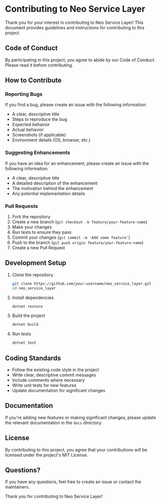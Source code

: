 # Contributing to Neo Service Layer

Thank you for your interest in contributing to Neo Service Layer! This document provides guidelines and instructions for contributing to this project.

## Code of Conduct

By participating in this project, you agree to abide by our Code of Conduct. Please read it before contributing.

## How to Contribute

### Reporting Bugs

If you find a bug, please create an issue with the following information:

- A clear, descriptive title
- Steps to reproduce the bug
- Expected behavior
- Actual behavior
- Screenshots (if applicable)
- Environment details (OS, browser, etc.)

### Suggesting Enhancements

If you have an idea for an enhancement, please create an issue with the following information:

- A clear, descriptive title
- A detailed description of the enhancement
- The motivation behind the enhancement
- Any potential implementation details

### Pull Requests

1. Fork the repository
2. Create a new branch (`git checkout -b feature/your-feature-name`)
3. Make your changes
4. Run tests to ensure they pass
5. Commit your changes (`git commit -m 'Add some feature'`)
6. Push to the branch (`git push origin feature/your-feature-name`)
7. Create a new Pull Request

## Development Setup

1. Clone the repository
   ```bash
   git clone https://github.com/your-username/neo_service_layer.git
   cd neo_service_layer
   ```

2. Install dependencies
   ```bash
   dotnet restore
   ```

3. Build the project
   ```bash
   dotnet build
   ```

4. Run tests
   ```bash
   dotnet test
   ```

## Coding Standards

- Follow the existing code style in the project
- Write clear, descriptive commit messages
- Include comments where necessary
- Write unit tests for new features
- Update documentation for significant changes

## Documentation

If you're adding new features or making significant changes, please update the relevant documentation in the `docs` directory.

## License

By contributing to this project, you agree that your contributions will be licensed under the project's MIT License.

## Questions?

If you have any questions, feel free to create an issue or contact the maintainers.

Thank you for contributing to Neo Service Layer!
